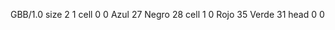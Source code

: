 <gs-board without-header> GBB/1.0
size 2 1
cell 0 0 Azul 27 Negro 28 
cell 1 0 Rojo 35 Verde 31 
head 0 0 </gs-board>